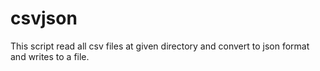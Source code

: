 # csvjson

This script read all csv files at given directory and convert to json format and writes to a file.